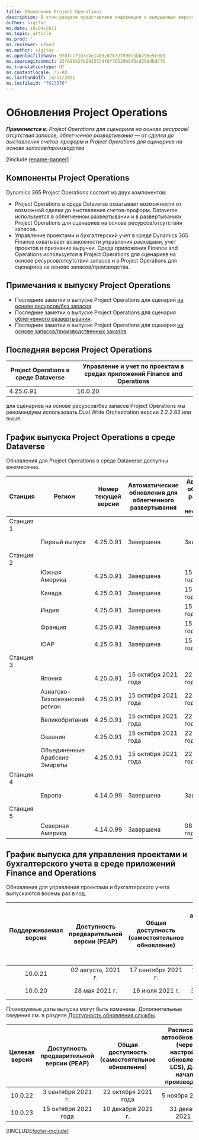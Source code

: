 ```yaml
---
title: Обновления Project Operations
description: В этом разделе представлена информация о выпущенных версиях Dynamics 365 Project Operations.
author: sigitac
ms.date: 10/04/2021
ms.topic: article
ms.prod: ''
ms.reviewer: kfend
ms.author: sigitac
ms.openlocfilehash: 970fcc71b3ebe1489c676727598ebbb296e9c989
ms.sourcegitcommit: 23f68542fb5913534f0f76529b843cd268dbd7f6
ms.translationtype: HT
ms.contentlocale: ru-RU
ms.lasthandoff: 10/11/2021
ms.locfileid: "7623376"
---
```

# <a name="project-operations-updates"></a>Обновления Project Operations

_**Применяется к:** Project Operations для сценариев на основе ресурсов/отсутствия запасов, облегченное развертывание — от сделки до выставления счетов-проформ и Project Operations для сценариев на основе запасов/производства_

[!include [rename-banner](~/includes/cc-data-platform-banner.md)]

## <a name="project-operations-components"></a>Компоненты Project Operations

Dynamics 365 Project Operations состоит из двух компонентов:

- Project Operations в среде Dataverse охватывает возможности от возможной сделки до выставления счетов-проформ. Dataverse используется в облегченном развертывании и в развертываниях Project Operations для сценариев на основе ресурсов/отсутствия запасов.
- Управление проектами и бухгалтерский учет в среде Dynamics 365 Finance охватывает возможности управления расходами, учет проектов и признание выручки. Среда приложения Finance and Operations используется в Project Operations для сценариев на основе ресурсов/отсутствия запасов и в Project Operations для сценариев на основе запасов/производства.

## <a name="project-operations-release-notes"></a>Примечания к выпуску Project Operations
- Последние заметки о выпуске Project Operations для сценария [на основе ресурсов/без запасов](whats-new-oct-2021-resource-based.md).
- Последние заметки о выпуске Project Operations для сценария [облегченного развертывания](../pro/whats-new/whats-new-oct-2021-lite.md).
- Последние заметки о выпуске Project Operations для сценария [на основе запасов/производственных заказов](../prod-pma/whats-new/whats-new-jul-2021-stocked.md).

## <a name="project-operations-latest-version"></a>Последняя версия Project Operations

| Project Operations в среде Dataverse | Управление и учет по проектам в средах приложений Finance and Operations | 
| --- | --- |
| 4.25.0.91 | 10.0.20 |

для сценариев на основе ресурсов/без запасов Project Operations мы рекомендуем использовать Dual Write Orchestration версии 2.2.2.83 или выше.

## <a name="release-schedule-for-project-operations-on-dataverse-environment"></a>График выпуска Project Operations в среде Dataverse

Обновления для Project Operations в среде Dataverse доступны ежемесячно. 

| Станция | Регион | Номер текущей версии | Автоматические обновления для облегченного развертывания | Автоматические обновления для развертывания ресурсов/нескладируемого | Следующий номер версии | Следующая общедоступная версия |
|-----------|-----------------------|-----------------|--------------------|---------------------|---------------------|---------------------|
| Станция 1 |   &nbsp;              |    &nbsp;       | &nbsp;             |      &nbsp;         |      &nbsp;         |      &nbsp;         |
|   &nbsp;  | Первый выпуск         |  4.25.0.91      | Завершена           | Завершена            | Подлежит уточнению                 | 29 октября 2021 года    |
| Станция 2 |   &nbsp;              |    &nbsp;       | &nbsp;             |      &nbsp;         |      &nbsp;         |      &nbsp;         |
|   &nbsp;  | Южная Америка         |  4.25.0.91      | Завершена           | 15 октября 2021 года    | Подлежит уточнению                 | 29 октября 2021 года    |
|   &nbsp;  | Канада                |  4.25.0.91      | Завершена           | 15 октября 2021 года    | Подлежит уточнению                 | 29 октября 2021 года    |
|   &nbsp;  | Индия                 |  4.25.0.91      | Завершена           | 15 октября 2021 года    | Подлежит уточнению                 | 29 октября 2021 года    |
|   &nbsp;  | Франция                |  4.25.0.91      | Завершена           | 15 октября 2021 года    | Подлежит уточнению                 | 29 октября 2021 года    |
|   &nbsp;  | ЮАР          |  4.25.0.91      | Завершена           | 15 октября 2021 года    | Подлежит уточнению                 | 29 октября 2021 года    |
| Станция 3 |      &nbsp;           |     &nbsp;      |     &nbsp;         |      &nbsp;         |      &nbsp;         |      &nbsp;         |
|   &nbsp;  | Япония                 |  4.25.0.91      | 15 октября 2021 года   | 22 октября 2021 года    | Подлежит уточнению                 | 05 ноября 2021 г.   |
|   &nbsp;  | Азиатско-Тихоокеанский регион          |  4.25.0.91      | 15 октября 2021 года   | 22 октября 2021 года    | Подлежит уточнению                 | 05 ноября 2021 г.   |
|   &nbsp;  | Великобритания         |  4.25.0.91      | 15 октября 2021 года   | 22 октября 2021 года    | Подлежит уточнению                 | 05 ноября 2021 г.   |
|   &nbsp;  | Океания               |  4.25.0.91      | 15 октября 2021 года   | 22 октября 2021 года    | Подлежит уточнению                 | 05 ноября 2021 г.   |
|   &nbsp;  | Объединенные Арабские Эмираты  |  4.25.0.91      | 15 октября 2021 года   | 22 октября 2021 года    | Подлежит уточнению                 | 05 ноября 2021 г.   |
| Станция 4 |     &nbsp;            |     &nbsp;      |     &nbsp;         |      &nbsp;         |      &nbsp;         |      &nbsp;         |
|   &nbsp;  | Европа                |  4.14.0.99      | Завершена           | Завершена            | 4.25.0.91           | 15 октября 2021 года    |
| Станция 5 |     &nbsp;            |     &nbsp;      |     &nbsp;         |      &nbsp;         |      &nbsp;         |      &nbsp;         |
|   &nbsp;  | Северная Америка         |  4.14.0.99      | Завершена           | 08 октября 2021 года    | 4.25.0.91           | 22 октября 2021 года    |


## <a name="release-schedule-for-project-management-and-accounting-in-the-finance-and-operations-apps-environment"></a>График выпуска для управления проектами и бухгалтерского учета в среде приложений Finance and Operations

Обновления для управления проектами и бухгалтерского учета выпускаются восемь раз в год.

|Поддерживаемая версия| Доступность предварительной версии (PEAP) | Общая доступность (самостоятельное обновление) | Расписание автообновления (через настройки обновления LCS), Дата начала производства |   Завершение обслуживания   |
|:---------------:|:---------------------------:|:---------------------------------:|:--------------------------------------------------------------------:|:------------------:|
|    10.0.21      |         02 августа, 2021 г.     |           17 сентября 2021 г.      |                             1 октября 2021 года                          |  10 декабря 2021 г. |
|    10.0.20      |         28 мая 2021 г.        |           16 июля 2021 г.           |                             30 июля 2021 г.                            |  22 октября 2021 года  |

Планируемые даты выпуска могут быть изменены. Дополнительные сведения см. в разделе [Доступность обновления службы](/dynamics365/fin-ops-core/fin-ops/get-started/public-preview-releases?toc=%2fdynamics365%2ffinance%2ftoc.json).

|Целевая версия | Доступность предварительной версии (PEAP) | Общая доступность (самостоятельное обновление) | Расписание автообновления (через настройки обновления LCS), Дата начала производства |   Завершение обслуживания   |
|:---------------:|:---------------------------:|:---------------------------------:|:--------------------------------------------------------------------:|:------------------:|
|     10.0.22     |      3 сентября 2021 г.      |          22 октября 2021 года         |                           5 ноября 2021 г.                           |  14 января 2022 г.  |
|     10.0.23     |      15 октября 2021 года       |        10 декабря 2021 г.          |                          31 декабря 2021 г.                           | 18 марта 2022 г.     |

[!INCLUDE[footer-include](../includes/footer-banner.md)]
